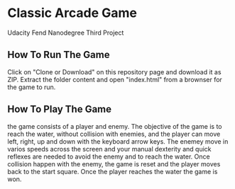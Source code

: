 # Classic Arcade Game
 Udacity Fend Nanodegree Third Project
 


## How To Run The Game 
Click on "Clone or Download" on this repository page and download it as ZIP. Extract the folder content and open "index.html" from a brownser for the game to run.

## How To Play The Game
the game consists of a player and enemy. The objective of the game is to reach the water, without collision with enemies, and the player can move left, right, up and down with the keyboard arrow keys. The enemey move in varios speeds across the screen and your manual dexterity and quick reflexes are needed to avoid the enemy and to reach the water. Once collision happen with the enemy, the game is reset and the player moves back to the start square. Once the player reaches the water the game is won.
